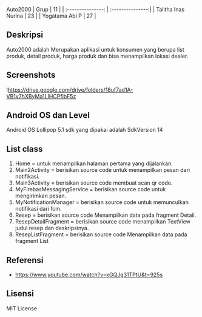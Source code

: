 Auto2000
| Grup | 11 |
| :---------------: | :---------------:|
| Talitha Inas Nurina | 23 |
| Yogatama Abi P | 27 |

## Deskripsi
Auto2000 adalah Merupakan aplikasi untuk konsumen yang berupa list produk, detail produk, harga produk dan bisa menampilkan lokasi dealer.

## Screenshots
!https://drive.google.com/drive/folders/18uf7ad1A-VB1v7hXByMa1LIHCPfibF5z

## Android OS dan Level
Android OS Lollipop 5.1 sdk yang dipakai adalah SdkVersion 14

## List class
1. Home = untuk menampilkan halaman pertama yang dijalankan. 
2. Main2Activity = berisikan source code untuk menampilkan pesan dari notifikasi. 
3. Main3Activity = berisikan source code membuat scan qr code.
4. MyFirebasMessagingService = berisikan source code untuk mengirimkan pesan. 
5. MyNotificationManager = berisikan source code untuk memunculkan notifikasi dari fcm. 
6. Resep = berisikan source code Menampilkan data pada fragment Detail. 
7. ResepDetailFragment = berisikan source code menampilkan TextView judul resep dan deskripsinya. 
8. ResepListFragment = berisikan source code Menampilkan data pada fragment List

## Referensi
* https://www.youtube.com/watch?v=xGQJg31TPtU&t=925s

## Lisensi
MIT License

